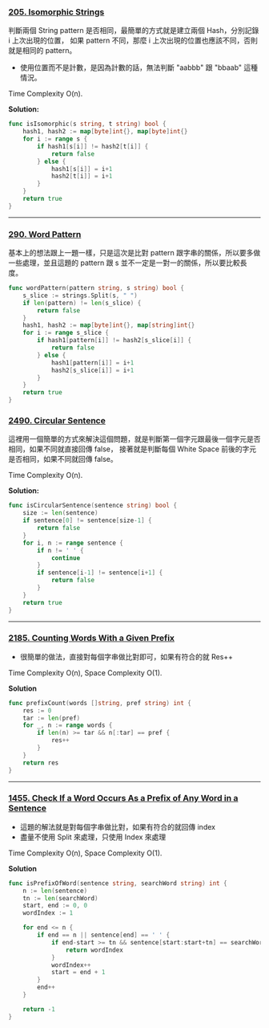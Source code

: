 ### [205. Isomorphic Strings]

判斷兩個 String pattern 是否相同，最簡單的方式就是建立兩個 Hash，分別記錄 i 上次出現的位置，
如果 pattern 不同，那麼 i 上次出現的位置也應該不同，否則就是相同的 pattern。
-   使用位置而不是計數，是因為計數的話，無法判斷 "aabbb" 跟 "bbaab" 這種情況。

Time Complexity O(n).

**Solution:**
```go
func isIsomorphic(s string, t string) bool {
    hash1, hash2 := map[byte]int{}, map[byte]int{}
    for i := range s {
        if hash1[s[i]] != hash2[t[i]] {
            return false
        } else {
            hash1[s[i]] = i+1
            hash2[t[i]] = i+1
        }
    }
    return true
}
```

[205. Isomorphic Strings]: https://leetcode.com/problems/isomorphic-strings

---

### [290. Word Pattern]

基本上的想法跟上一題一樣，只是這次是比對 pattern 跟字串的關係，所以要多做一些處理，並且這題的 pattern 跟 s 並不一定是一對一的關係，所以要比較長度。

```go
func wordPattern(pattern string, s string) bool {
    s_slice := strings.Split(s, " ")
    if len(pattern) != len(s_slice) {
        return false
    }
    hash1, hash2 := map[byte]int{}, map[string]int{}
    for i := range s_slice {
        if hash1[pattern[i]] != hash2[s_slice[i]] {
            return false
        } else {
            hash1[pattern[i]] = i+1
            hash2[s_slice[i]] = i+1
        }
    }
    return true
}
```

[290. Word Pattern]: https://leetcode.com/problems/word-pattern/description/

### [2490. Circular Sentence]

這裡用一個簡單的方式來解決這個問題，就是判斷第一個字元跟最後一個字元是否相同，如果不同就直接回傳 false，
接著就是判斷每個 White Space 前後的字元是否相同，如果不同就回傳 false。

Time Complexity O(n).

**Solution:**
```go
func isCircularSentence(sentence string) bool {
    size := len(sentence)
    if sentence[0] != sentence[size-1] {
        return false
    }
    for i, n := range sentence {
        if n != ' ' {
            continue
        }
        if sentence[i-1] != sentence[i+1] {
            return false
        }
    }
    return true
}
```

[2490. Circular Sentence]: https://leetcode.com/problems/circular-sentence

---

### [2185. Counting Words With a Given Prefix]

-   很簡單的做法，直接對每個字串做比對即可，如果有符合的就 Res++

Time Complexity O(n), Space Complexity O(1).

**Solution**
```go
func prefixCount(words []string, pref string) int {
    res := 0
    tar := len(pref)
    for _, n := range words {
        if len(n) >= tar && n[:tar] == pref {
            res++
        }
    }
    return res
}
```

[2185. Counting Words With a Given Prefix]: https://leetcode.com/problems/counting-words-with-a-given-prefix

---

### [1455. Check If a Word Occurs As a Prefix of Any Word in a Sentence]

-   這題的解法就是對每個字串做比對，如果有符合的就回傳 index
-   盡量不使用 Split 來處理，只使用 Index 來處理

Time Complexity O(n), Space Complexity O(1).

**Solution**
```go
func isPrefixOfWord(sentence string, searchWord string) int {
    n := len(sentence)
    tn := len(searchWord)
    start, end := 0, 0
    wordIndex := 1

    for end <= n {
        if end == n || sentence[end] == ' ' {
            if end-start >= tn && sentence[start:start+tn] == searchWord { 
                return wordIndex
            }
            wordIndex++
            start = end + 1
        }
        end++
    }

    return -1
}

```

[1455. Check If a Word Occurs As a Prefix of Any Word in a Sentence]: https://leetcode.com/problems/check-if-a-word-occurs-as-a-prefix-of-any-word-in-a-sentence